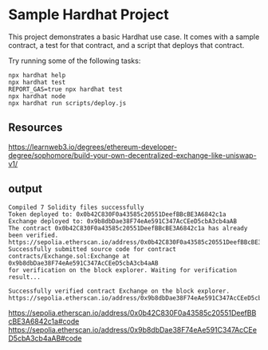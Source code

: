 # Sample Hardhat Project

This project demonstrates a basic Hardhat use case. It comes with a sample contract, a test for that contract, and a script that deploys that contract.

Try running some of the following tasks:

```shell
npx hardhat help
npx hardhat test
REPORT_GAS=true npx hardhat test
npx hardhat node
npx hardhat run scripts/deploy.js
```

## Resources

https://learnweb3.io/degrees/ethereum-developer-degree/sophomore/build-your-own-decentralized-exchange-like-uniswap-v1/

## output

```
Compiled 7 Solidity files successfully
Token deployed to: 0x0b42C830F0a43585c20551DeefBBcBE3A6842c1a
Exchange deployed to: 0x9b8dbDae38F74eAe591C347AcCEeD5cbA3cb4aAB
The contract 0x0b42C830F0a43585c20551DeefBBcBE3A6842c1a has already been verified.
https://sepolia.etherscan.io/address/0x0b42C830F0a43585c20551DeefBBcBE3A6842c1a#code
Successfully submitted source code for contract
contracts/Exchange.sol:Exchange at 0x9b8dbDae38F74eAe591C347AcCEeD5cbA3cb4aAB
for verification on the block explorer. Waiting for verification result...

Successfully verified contract Exchange on the block explorer.
https://sepolia.etherscan.io/address/0x9b8dbDae38F74eAe591C347AcCEeD5cbA3cb4aAB#code
```

https://sepolia.etherscan.io/address/0x0b42C830F0a43585c20551DeefBBcBE3A6842c1a#code
<br>
https://sepolia.etherscan.io/address/0x9b8dbDae38F74eAe591C347AcCEeD5cbA3cb4aAB#code